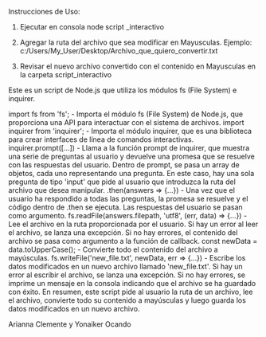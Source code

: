 Instrucciones de Uso: 

1. Ejecutar en consola node script _interactivo

2. Agregar la ruta del archivo que sea modificar en Mayusculas. Ejemplo: c:/Users/My_User/Desktop/Archivo_que_quiero_convertir.txt

3. Revisar el nuevo archivo convertido con el contenido en Mayusculas en la carpeta script_interactivo

Este es un script de Node.js que utiliza los módulos fs (File System) e inquirer. 

import fs from 'fs'; - Importa el módulo fs (File System) de Node.js, que proporciona una API para interactuar con el sistema de archivos.
import inquirer from 'inquirer'; - Importa el módulo inquirer, que es una biblioteca para crear interfaces de línea de comandos interactivas.
inquirer.prompt([...]) - Llama a la función prompt de inquirer, que muestra una serie de preguntas al usuario y devuelve una promesa que se resuelve con las respuestas del usuario.
Dentro de prompt, se pasa un array de objetos, cada uno representando una pregunta. En este caso, hay una sola pregunta de tipo 'input' que pide al usuario que introduzca la ruta del archivo que desea manipular.
.then(answers => {...}) - Una vez que el usuario ha respondido a todas las preguntas, la promesa se resuelve y el código dentro de .then se ejecuta. Las respuestas del usuario se pasan como argumento.
fs.readFile(answers.filepath, 'utf8', (err, data) => {...}) - Lee el archivo en la ruta proporcionada por el usuario. Si hay un error al leer el archivo, se lanza una excepción. Si no hay errores, el contenido del archivo se pasa como argumento a la función de callback.
const newData = data.toUpperCase(); - Convierte todo el contenido del archivo a mayúsculas.
fs.writeFile('new_file.txt', newData, err => {...}) - Escribe los datos modificados en un nuevo archivo llamado 'new_file.txt'. Si hay un error al escribir el archivo, se lanza una excepción. Si no hay errores, se imprime un mensaje en la consola indicando que el archivo se ha guardado con éxito.
En resumen, este script pide al usuario la ruta de un archivo, lee el archivo, convierte todo su contenido a mayúsculas y luego guarda los datos modificados en un nuevo archivo.

Arianna Clemente y Yonaiker Ocando